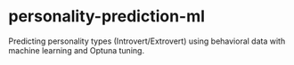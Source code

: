 # personality-prediction-ml
Predicting personality types (Introvert/Extrovert) using behavioral data with machine learning and Optuna tuning.
